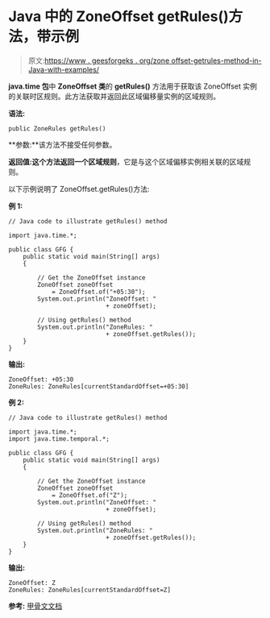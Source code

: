 # Java 中的 ZoneOffset getRules()方法，带示例

> 原文:[https://www . geesforgeks . org/zone offset-getrules-method-in-Java-with-examples/](https://www.geeksforgeeks.org/zoneoffset-getrules-method-in-java-with-examples/)

**java.time 包**中 **ZoneOffset 类**的 **getRules()** 方法用于获取该 ZoneOffset 实例的关联时区规则。此方法获取并返回此区域偏移量实例的区域规则。

**语法:**

```
public ZoneRules getRules()

```

**参数:**该方法不接受任何参数。

**返回值:**这个方法返回一个**区域规则**，它是与这个区域偏移实例相关联的区域规则。

以下示例说明了 ZoneOffset.getRules()方法:

**例 1:**

```
// Java code to illustrate getRules() method

import java.time.*;

public class GFG {
    public static void main(String[] args)
    {

        // Get the ZoneOffset instance
        ZoneOffset zoneOffset
            = ZoneOffset.of("+05:30");
        System.out.println("ZoneOffset: "
                           + zoneOffset);

        // Using getRules() method
        System.out.println("ZoneRules: "
                           + zoneOffset.getRules());
    }
}
```

**输出:**

```
ZoneOffset: +05:30
ZoneRules: ZoneRules[currentStandardOffset=+05:30]

```

**例 2:**

```
// Java code to illustrate getRules() method

import java.time.*;
import java.time.temporal.*;

public class GFG {
    public static void main(String[] args)
    {

        // Get the ZoneOffset instance
        ZoneOffset zoneOffset
            = ZoneOffset.of("Z");
        System.out.println("ZoneOffset: "
                           + zoneOffset);

        // Using getRules() method
        System.out.println("ZoneRules: "
                           + zoneOffset.getRules());
    }
}
```

**输出:**

```
ZoneOffset: Z
ZoneRules: ZoneRules[currentStandardOffset=Z]

```

**参考:** [甲骨文文档](https://docs.oracle.com/javase/9/docs/api/java/time/ZoneOffset.html#getRules--)